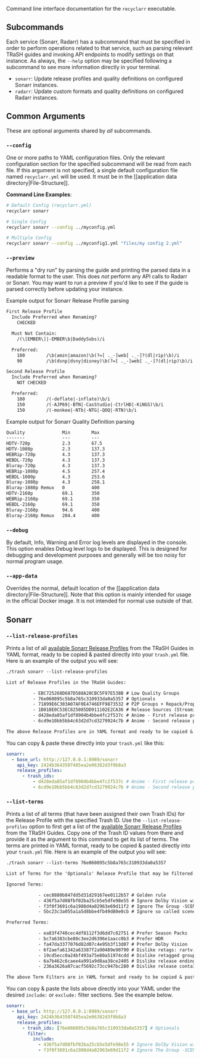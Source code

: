 Command line interface documentation for the `recyclarr` executable.

## Subcommands

Each service (Sonarr, Radarr) has a subcommand that must be specified in order to perform operations
related to that service, such as parsing relevant TRaSH guides and invoking API endpoints to modify
settings on that instance. As always, the `--help` option may be specified following a subcommand to
see more information directly in your terminal.

- `sonarr`: Update release profiles and quality definitions on configured Sonarr instances.
- `radarr`: Update custom formats and quality definitions on configured Radarr instances.

## Common Arguments

These are optional arguments shared by *all* subcommands.

### `--config`

One or more paths to YAML configuration files. Only the relevant configuration section for the
specified subcommand will be read from each file. If this argument is not specified, a single
default configuration file named `recyclarr.yml` will be used. It must be in the [[application data
directory|File-Structure]].

**Command Line Examples**:

```bash
# Default Config (recyclarr.yml)
recyclarr sonarr

# Single Config
recyclarr sonarr --config ../myconfig.yml

# Multiple Config
recyclarr sonarr --config ../myconfig1.yml "files/my config 2.yml"
```

### `--preview`

Performs a "dry run" by parsing the guide and printing the parsed data in a readable format to the
user. This does *not* perform any API calls to Radarr or Sonarr. You may want to run a preview if
you'd like to see if the guide is parsed correctly before updating your instance.

Example output for Sonarr Release Profile parsing

```txt
First Release Profile
  Include Preferred when Renaming?
    CHECKED

  Must Not Contain:
    /(\[EMBER\]|-EMBER\b|DaddySubs)/i

  Preferred:
    100        /\b(amzn|amazon)\b(?=[ ._-]web[ ._-]?(dl|rip)\b)/i
    90         /\b(dsnp|dsny|disney)\b(?=[ ._-]web[ ._-]?(dl|rip)\b)/i

Second Release Profile
  Include Preferred when Renaming?
    NOT CHECKED

  Preferred:
    180        /(-deflate|-inflate)\b/i
    150        /(-AJP69|-BTN|-CasStudio|-CtrlHD|-KiNGS)\b/i
    150        /(-monkee|-NTb|-NTG|-QOQ|-RTN)\b/i
```

Example output for Sonarr Quality Definition parsing

```txt
Quality              Min        Max
-------              ---        ---
HDTV-720p            2.3        67.5
HDTV-1080p           2.3        137.3
WEBRip-720p          4.3        137.3
WEBDL-720p           4.3        137.3
Bluray-720p          4.3        137.3
WEBRip-1080p         4.5        257.4
WEBDL-1080p          4.3        253.6
Bluray-1080p         4.3        258.1
Bluray-1080p Remux   0          400
HDTV-2160p           69.1       350
WEBRip-2160p         69.1       350
WEBDL-2160p          69.1       350
Bluray-2160p         94.6       400
Bluray-2160p Remux   204.4      400
```

### `--debug`

By default, Info, Warning and Error log levels are displayed in the console. This option enables
Debug level logs to be displayed. This is designed for debugging and development purposes and
generally will be too noisy for normal program usage.

### `--app-data`

Overrides the normal, default location of the [[application data directory|File-Structure]]. Note
that this option is mainly intended for usage in the official Docker image. It is not intended for
normal use outside of that.

## Sonarr

### `--list-release-profiles`

Prints a list of all [available Sonarr Release Profiles][sonarrjson] from the TRaSH Guides in YAML
format, ready to be copied & pasted directly into your `trash.yml` file. Here is an example of the
output you will see:

```txt
./trash sonarr --list-release-profiles

List of Release Profiles in the TRaSH Guides:

          - EBC725268D687D588A20CBC5F97E538B # Low Quality Groups
          - 76e060895c5b8a765c310933da0a5357 # Optionals
          - 71899E6C303A07AF0E4746EFF9873532 # P2P Groups + Repack/Proper
          - 1B018E0C53EC825085DD911102E2CA36 # Release Sources (Streaming Service)
          - d428eda85af1df8904b4bbe4fc2f537c # Anime - First release profile
          - 6cd9e10bb5bb4c63d2d7cd3279924c7b # Anime - Second release profile

The above Release Profiles are in YAML format and ready to be copied & pasted under the `trash_ids:` property.
```

You can copy & paste these directly into your `trash.yml` like this:

```yml
sonarr:
  - base_url: http://127.0.0.1:8989/sonarr
    api_key: 2424b3643507485ea2e06382d3f0b8a3
    release_profiles:
      - trash_ids:
          - d428eda85af1df8904b4bbe4fc2f537c # Anime - First release profile
          - 6cd9e10bb5bb4c63d2d7cd3279924c7b # Anime - Second release profile
```

### `--list-terms`

Prints a list of all terms (that have been assigned their own Trash IDs) for the Release Profile
with the specified Trash ID. Use the `--list-release-profiles` option to first get a list of the
[available Sonarr Release Profiles][sonarrjson] from the TRaSH Guides. Copy one of the Trash ID
values from there and provide it as the argument to this command to get its list of terms. The terms
are printed in YAML format, ready to be copied & pasted directly into your `trash.yml` file. Here is
an example of the output you will see:

```txt
./trash sonarr --list-terms 76e060895c5b8a765c310933da0a5357

List of Terms for the 'Optionals' Release Profile that may be filtered:

Ignored Terms:

            - cec8880b847dd5d31d29167ee0112b57 # Golden rule
            - 436f5a7d08fbf02ba25cb5e5dfe98e55 # Ignore Dolby Vision without HDR10 fallback.
            - f3f0f3691c6a1988d4a02963e69d11f2 # Ignore The Group -SCENE
            - 5bc23c3a055a1a5d8bbe4fb49d80e0cb # Ignore so called scene releases

Preferred Terms:

            - ea83f4740cec4df8112f3d6dd7c82751 # Prefer Season Packs
            - bc7a6383cbe88c3ee2d6396e1aacc0b3 # Prefer HDR
            - fa47da3377076d82d07c4e95b3f13d07 # Prefer Dolby Vision
            - 6f2aefa61342a63387f2a90489e90790 # Dislike retags: rartv, rarbg, eztv, TGx
            - 19cd5ecc0a24bf493a75e80a51974cdd # Dislike retagged groups
            - 6a7b462c6caee4a991a9d8aa38ce2405 # Dislike release ending: en
            - 236a3626a07cacf5692c73cc947bc280 # Dislike release containing: 1-

The above Term Filters are in YAML format and ready to be copied & pasted under the `include:` or `exclude:` filter properties.
```

You can copy & paste the lists above directly into your YAML under the desired `include:` or
`exclude:` filter sections. See the example below.

```yml
sonarr:
  - base_url: http://127.0.0.1:8989/sonarr
    api_key: 2424b3643507485ea2e06382d3f0b8a3
    release_profiles:
      - trash_ids: [76e060895c5b8a765c310933da0a5357] # Optionals
        filter:
          include:
            - 436f5a7d08fbf02ba25cb5e5dfe98e55 # Ignore Dolby Vision without HDR10 fallback
            - f3f0f3691c6a1988d4a02963e69d11f2 # Ignore The Group -SCENE
```

[sonarrjson]: https://github.com/TRaSH-/Guides/tree/master/docs/json/sonarr
